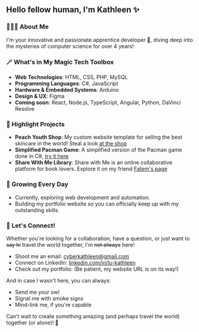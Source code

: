 ## Hello fellow human, I'm Kathleen ✨

### 👩🏻‍💻 About Me

I'm your innovative and passionate apprentice developer 🎨, diving deep into the mysteries of computer science for over 4 years!

### 🪄 What's in My Magic Tech Toolbox

- **Web Technologies**: HTML, CSS, PHP, MySQL
- **Programming Languages**: C#, JavaScript
- **Hardware & Embedded Systems**: Arduino
- **Design & UX**: Figma
- **Coming soon**: React, Node.js, TypeScript, Angular, Python, DaVinci Resolve

### 📌 Highlight Projects

- **Peach Youth Shop**: My custom website template for selling the best skincare in the world! Steal a look [at the shop](https://github.com/cyberkathleen/peachYouth-skincare-shop)
- **Simplified Pacman Game**: A simplified version of the Pacman game done in C#, [try it here](https://github.com/cyberkathleen/pacman-made-simple)
- **Share With Me Library**: Share with Me is an online collaborative platform for book lovers. Explore it on my friend [Fatem's page](https://github.com/fatemzh/Book-blog)

### 🌱 Growing Every Day

- Currently, exploring web development and automation.
- Building my portfolio website so you can officially keep up with my outstanding skills.

### 💌 Let's Connect!

Whether you're looking for a collaboration, have a question, or just want to ~~say hi~~ travel the world together, I'm ~~not always~~ here!

- Shoot me an email: [cyberkathleen@gmail.com](mailto:cyberkathleen@gmail.com)
- Connect on LinkedIn: [linkedin.com/in/lu-kathleen](linkedin.com/in/lu-kathleen)
- Check out my portfolio: (Be patient, my website URL is on its way!)

And in case I wasn't here, you can always:

- Send me your owl
- Signal me with smoke signs
- Mind-link me, if you're capable

Can't wait to create something amazing (and perhaps travel the world) together (or alone)! 🚀
